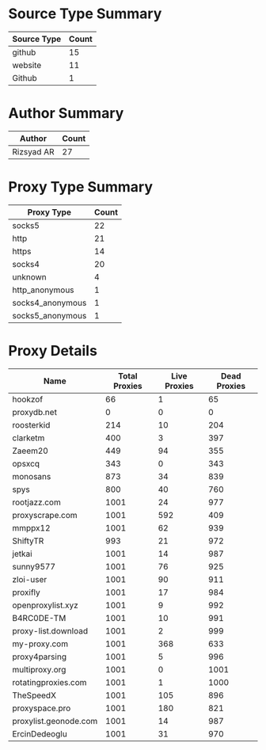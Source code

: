 # Source Type Summary

| Source Type | Count |
|-------------|-------|
| github | 15 |
| website | 11 |
| Github | 1 |


# Author Summary

| Author | Count |
|--------|-------|
| Rizsyad AR | 27 |


# Proxy Type Summary

| Proxy Type | Count |
|------------|-------|
| socks5 | 22 |
| http | 21 |
| https | 14 |
| socks4 | 20 |
| unknown | 4 |
| http_anonymous | 1 |
| socks4_anonymous | 1 |
| socks5_anonymous | 1 |


# Proxy Details

| Name | Total Proxies | Live Proxies | Dead Proxies |
|------|---------------|--------------|---------------|
| hookzof | 66 | 1 | 65 |
| proxydb.net | 0 | 0 | 0 |
| roosterkid | 214 | 10 | 204 |
| clarketm | 400 | 3 | 397 |
| Zaeem20 | 449 | 94 | 355 |
| opsxcq | 343 | 0 | 343 |
| monosans | 873 | 34 | 839 |
| spys | 800 | 40 | 760 |
| rootjazz.com | 1001 | 24 | 977 |
| proxyscrape.com | 1001 | 592 | 409 |
| mmppx12 | 1001 | 62 | 939 |
| ShiftyTR | 993 | 21 | 972 |
| jetkai | 1001 | 14 | 987 |
| sunny9577 | 1001 | 76 | 925 |
| zloi-user | 1001 | 90 | 911 |
| proxifly | 1001 | 17 | 984 |
| openproxylist.xyz | 1001 | 9 | 992 |
| B4RC0DE-TM | 1001 | 10 | 991 |
| proxy-list.download | 1001 | 2 | 999 |
| my-proxy.com | 1001 | 368 | 633 |
| proxy4parsing | 1001 | 5 | 996 |
| multiproxy.org | 1001 | 0 | 1001 |
| rotatingproxies.com | 1001 | 1 | 1000 |
| TheSpeedX | 1001 | 105 | 896 |
| proxyspace.pro | 1001 | 180 | 821 |
| proxylist.geonode.com | 1001 | 14 | 987 |
| ErcinDedeoglu | 1001 | 31 | 970 |
